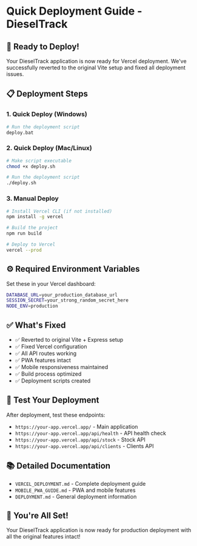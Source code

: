 # Quick Deployment Guide - DieselTrack

## 🚀 **Ready to Deploy!**

Your DieselTrack application is now ready for Vercel deployment. We've successfully reverted to the original Vite setup and fixed all deployment issues.

## 📋 **Deployment Steps**

### 1. **Quick Deploy (Windows)**
```bash
# Run the deployment script
deploy.bat
```

### 2. **Quick Deploy (Mac/Linux)**
```bash
# Make script executable
chmod +x deploy.sh

# Run the deployment script
./deploy.sh
```

### 3. **Manual Deploy**
```bash
# Install Vercel CLI (if not installed)
npm install -g vercel

# Build the project
npm run build

# Deploy to Vercel
vercel --prod
```

## ⚙️ **Required Environment Variables**

Set these in your Vercel dashboard:

```bash
DATABASE_URL=your_production_database_url
SESSION_SECRET=your_strong_random_secret_here
NODE_ENV=production
```

## ✅ **What's Fixed**

- ✅ Reverted to original Vite + Express setup
- ✅ Fixed Vercel configuration
- ✅ All API routes working
- ✅ PWA features intact
- ✅ Mobile responsiveness maintained
- ✅ Build process optimized
- ✅ Deployment scripts created

## 🔗 **Test Your Deployment**

After deployment, test these endpoints:
- `https://your-app.vercel.app/` - Main application
- `https://your-app.vercel.app/api/health` - API health check
- `https://your-app.vercel.app/api/stock` - Stock API
- `https://your-app.vercel.app/api/clients` - Clients API

## 📚 **Detailed Documentation**

- `VERCEL_DEPLOYMENT.md` - Complete deployment guide
- `MOBILE_PWA_GUIDE.md` - PWA and mobile features
- `DEPLOYMENT.md` - General deployment information

## 🎉 **You're All Set!**

Your DieselTrack application is now ready for production deployment with all the original features intact! 